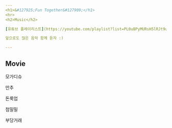 ```yaml
---
<h1>&#127925;Fun Together&#127909;</h1>
<hr>
<h2>Music</h2>

[유튜브 플레이리스트](https://youtube.com/playlist?list=PL0uBPyMURsH5lRJt9u5ShHHf7jg0w3cIC), 가끔 업데이트 되고는 있지만..

앞으로도 많은 음악 함께 듣자 :)

---
```

## Movie

모가디슈

만추

돈룩업

첨밀밀

부당거래
